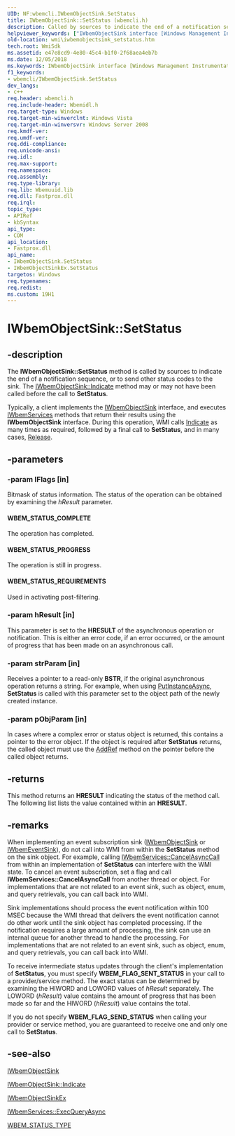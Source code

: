 ```yaml
---
UID: NF:wbemcli.IWbemObjectSink.SetStatus
title: IWbemObjectSink::SetStatus (wbemcli.h)
description: Called by sources to indicate the end of a notification sequence, or to send other status codes to the sink.
helpviewer_keywords: ["IWbemObjectSink interface [Windows Management Instrumentation]","SetStatus method","IWbemObjectSink.SetStatus","IWbemObjectSink::SetStatus","IWbemObjectSinkEx interface [Windows Management Instrumentation]","SetStatus method","IWbemObjectSinkEx::SetStatus","SetStatus","SetStatus method [Windows Management Instrumentation]","SetStatus method [Windows Management Instrumentation]","IWbemObjectSink interface","SetStatus method [Windows Management Instrumentation]","IWbemObjectSinkEx interface","WBEM_STATUS_COMPLETE","WBEM_STATUS_PROGRESS","WBEM_STATUS_REQUIREMENTS","_hmm_iwbemobjectsink_setstatus","wbemcli/IWbemObjectSink::SetStatus","wbemcli/IWbemObjectSinkEx::SetStatus","wmi.iwbemobjectsink_setstatus"]
old-location: wmi\iwbemobjectsink_setstatus.htm
tech.root: WmiSdk
ms.assetid: e47e8cd9-4e80-45c4-b1f0-2f68aea4eb7b
ms.date: 12/05/2018
ms.keywords: IWbemObjectSink interface [Windows Management Instrumentation],SetStatus method, IWbemObjectSink.SetStatus, IWbemObjectSink::SetStatus, IWbemObjectSinkEx interface [Windows Management Instrumentation],SetStatus method, IWbemObjectSinkEx::SetStatus, SetStatus, SetStatus method [Windows Management Instrumentation], SetStatus method [Windows Management Instrumentation],IWbemObjectSink interface, SetStatus method [Windows Management Instrumentation],IWbemObjectSinkEx interface, WBEM_STATUS_COMPLETE, WBEM_STATUS_PROGRESS, WBEM_STATUS_REQUIREMENTS, _hmm_iwbemobjectsink_setstatus, wbemcli/IWbemObjectSink::SetStatus, wbemcli/IWbemObjectSinkEx::SetStatus, wmi.iwbemobjectsink_setstatus
f1_keywords:
- wbemcli/IWbemObjectSink.SetStatus
dev_langs:
- c++
req.header: wbemcli.h
req.include-header: Wbemidl.h
req.target-type: Windows
req.target-min-winverclnt: Windows Vista
req.target-min-winversvr: Windows Server 2008
req.kmdf-ver: 
req.umdf-ver: 
req.ddi-compliance: 
req.unicode-ansi: 
req.idl: 
req.max-support: 
req.namespace: 
req.assembly: 
req.type-library: 
req.lib: Wbemuuid.lib
req.dll: Fastprox.dll
req.irql: 
topic_type:
- APIRef
- kbSyntax
api_type:
- COM
api_location:
- Fastprox.dll
api_name:
- IWbemObjectSink.SetStatus
- IWbemObjectSinkEx.SetStatus
targetos: Windows
req.typenames: 
req.redist: 
ms.custom: 19H1
---
```


# IWbemObjectSink::SetStatus


## -description


The 
<b>IWbemObjectSink::SetStatus</b> method is called by sources  to indicate the end of a notification sequence, or to send other status codes to the sink. The 
<a href="https://docs.microsoft.com/windows/desktop/api/wbemcli/nf-wbemcli-iwbemobjectsink-indicate">IWbemObjectSink::Indicate</a> method may or may not have been called before the call to 
<b>SetStatus</b>.

Typically, a client implements the 
<a href="https://docs.microsoft.com/windows/desktop/WmiSdk/iwbemobjectsink">IWbemObjectSink</a> interface, and executes 
<a href="https://docs.microsoft.com/windows/desktop/api/wbemcli/nn-wbemcli-iwbemservices">IWbemServices</a> methods that return their results using the 
<b>IWbemObjectSink</b> interface. During this operation, WMI calls 
<a href="https://docs.microsoft.com/windows/desktop/api/wbemcli/nf-wbemcli-iwbemobjectsink-indicate">Indicate</a> as many times as required, followed by a final call to 
<b>SetStatus</b>, and in many cases, <a href="https://docs.microsoft.com/windows/desktop/api/unknwn/nf-unknwn-iunknown-release">Release</a>.


## -parameters




### -param lFlags [in]

Bitmask of status information. The status of the operation can be obtained by examining the <i>hResult</i> parameter.



#### WBEM_STATUS_COMPLETE

The operation has completed.



#### WBEM_STATUS_PROGRESS

The operation is still in progress.



#### WBEM_STATUS_REQUIREMENTS

Used in activating post-filtering.


### -param hResult [in]

This parameter is set to the <b>HRESULT</b> of the asynchronous operation or notification. This is either an error code, if an error occurred, or the amount of progress that has been made on an asynchronous call.


### -param strParam [in]

Receives a pointer to a read-only <b>BSTR</b>, if the original asynchronous operation returns a string. For example, when using 
<a href="https://docs.microsoft.com/windows/desktop/api/wbemcli/nf-wbemcli-iwbemservices-putinstanceasync">PutInstanceAsync</a>, 
<b>SetStatus</b> is called with this parameter set to the object path of the newly created instance.


### -param pObjParam [in]

In cases where a complex error or status object is returned, this contains a pointer to the error object. If the object is required after 
<b>SetStatus</b> returns, the called object must use the <a href="https://docs.microsoft.com/windows/desktop/api/unknwn/nf-unknwn-iunknown-addref">AddRef</a> method on the pointer before the called object returns.


## -returns



This method returns an <b>HRESULT</b> indicating the status of the method call. The following list lists the value contained within an <b>HRESULT</b>.




## -remarks



When implementing an event subscription sink (<a href="https://docs.microsoft.com/windows/desktop/WmiSdk/iwbemobjectsink">IWbemObjectSink</a> or <a href="https://docs.microsoft.com/windows/desktop/WmiSdk/iwbemeventsink">IWbemEventSink</a>), do  not call into WMI from within the <b>SetStatus</b>  method on the sink object.  For example, calling <a href="https://docs.microsoft.com/windows/desktop/api/wbemcli/nf-wbemcli-iwbemservices-cancelasynccall">IWbemServices::CancelAsyncCall</a>  from within an implementation of <b>SetStatus</b> can interfere with the WMI state. To cancel an event subscription, set a flag and call <b>IWbemServices::CancelAsyncCall</b> from another thread or object. For implementations that are not related to an event sink, such as object, enum, and query retrievals, you can call back into WMI.

Sink implementations should process the event notification within 100 MSEC because the WMI thread that delivers the event notification cannot do other work until the sink object has completed processing. If the notification requires a large amount of processing, the sink can use an internal queue for another thread to handle the processing. For implementations that are not related to an event sink, such as object, enum, and query retrievals, you can call back into WMI.

To receive intermediate status updates through the client's implementation of <b>SetStatus</b>, you must specify <b>WBEM_FLAG_SENT_STATUS</b> in your call to a provider/service method. The exact status can be determined by examining the HIWORD and LOWORD values of <i>hResult</i> separately. The LOWORD (<i>hResult</i>) value contains the amount of progress that has been made so far and the HIWORD (<i>hResult</i>) value contains the total.

If you do not specify <b>WBEM_FLAG_SEND_STATUS</b> when calling your provider or service method, you are guaranteed to receive one and only one call to 
<b>SetStatus</b>.




## -see-also




<a href="https://docs.microsoft.com/windows/desktop/WmiSdk/iwbemobjectsink">IWbemObjectSink</a>



<a href="https://docs.microsoft.com/windows/desktop/api/wbemcli/nf-wbemcli-iwbemobjectsink-indicate">IWbemObjectSink::Indicate</a>



<a href="https://docs.microsoft.com/windows/desktop/api/wbemcli/nn-wbemcli-iwbemobjectsinkex">IWbemObjectSinkEx</a>



<a href="https://docs.microsoft.com/windows/desktop/api/wbemcli/nf-wbemcli-iwbemservices-execqueryasync">IWbemServices::ExecQueryAsync</a>



<a href="/windows/win32/api/wbemcli/ne-wbemcli-wbem_status_type">WBEM_STATUS_TYPE</a>
 

 

